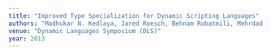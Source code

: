 ```yaml
---
title: "Improved Type Specialization for Dynamic Scripting Languages"
authors: "Madhukar N. Kedlaya, Jared Roesch, Behnam Robatmili, Mehrdad Reshadi, Ben Hardekopf"
venue: "Dynamic Languages Symposium (DLS)"
year: 2013
---
```

